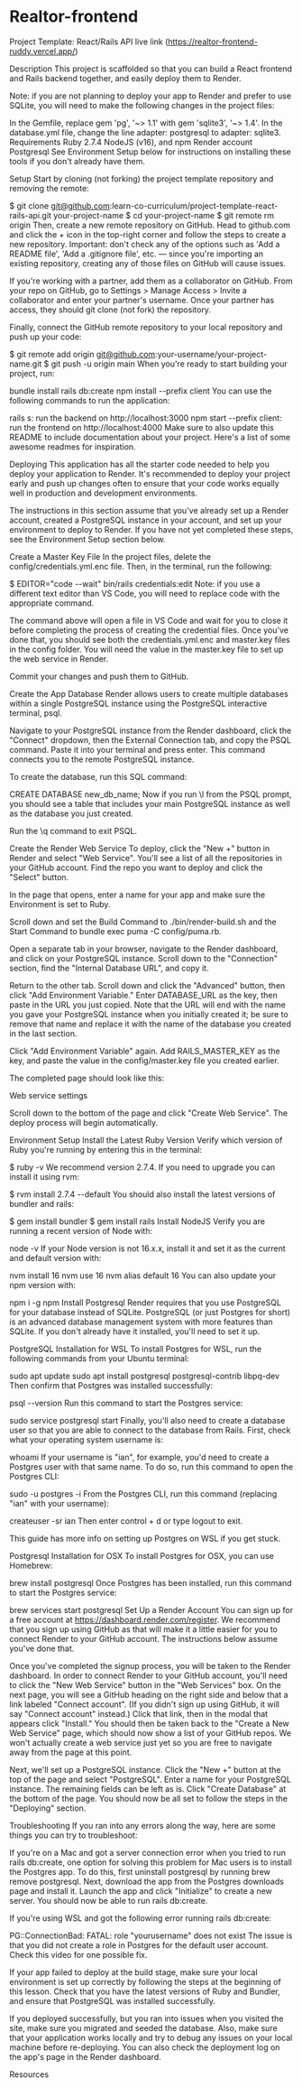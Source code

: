 # Realtor-frontend
Project Template: React/Rails API
live link (https://realtor-frontend-ruddy.vercel.app/)

Description
This project is scaffolded so that you can build a React frontend and Rails backend together, and easily deploy them to Render.

Note: if you are not planning to deploy your app to Render and prefer to use SQLite, you will need to make the following changes in the project files:

In the Gemfile, replace gem 'pg', '~> 1.1' with gem 'sqlite3', '~> 1.4'.
In the database.yml file, change the line adapter: postgresql to adapter: sqlite3.
Requirements
Ruby 2.7.4
NodeJS (v16), and npm
Render account
Postgresql
See Environment Setup below for instructions on installing these tools if you don't already have them.

Setup
Start by cloning (not forking) the project template repository and removing the remote:

$ git clone git@github.com:learn-co-curriculum/project-template-react-rails-api.git your-project-name
$ cd your-project-name
$ git remote rm origin
Then, create a new remote repository on GitHub. Head to github.com and click the + icon in the top-right corner and follow the steps to create a new repository. Important: don't check any of the options such as 'Add a README file', 'Add a .gitignore file', etc. — since you're importing an existing repository, creating any of those files on GitHub will cause issues.

If you're working with a partner, add them as a collaborator on GitHub. From your repo on GitHub, go to Settings > Manage Access > Invite a collaborator and enter your partner's username. Once your partner has access, they should git clone (not fork) the repository.

Finally, connect the GitHub remote repository to your local repository and push up your code:

$ git remote add origin git@github.com:your-username/your-project-name.git
$ git push -u origin main
When you're ready to start building your project, run:

bundle install
rails db:create
npm install --prefix client
You can use the following commands to run the application:

rails s: run the backend on http://localhost:3000
npm start --prefix client: run the frontend on http://localhost:4000
Make sure to also update this README to include documentation about your project. Here's a list of some awesome readmes for inspiration.

Deploying
This application has all the starter code needed to help you deploy your application to Render. It's recommended to deploy your project early and push up changes often to ensure that your code works equally well in production and development environments.

The instructions in this section assume that you've already set up a Render account, created a PostgreSQL instance in your account, and set up your environment to deploy to Render. If you have not yet completed these steps, see the Environment Setup section below.

Create a Master Key File
In the project files, delete the config/credentials.yml.enc file. Then, in the terminal, run the following:

$ EDITOR="code --wait" bin/rails credentials:edit
Note: if you use a different text editor than VS Code, you will need to replace code with the appropriate command.

The command above will open a file in VS Code and wait for you to close it before completing the process of creating the credential files. Once you've done that, you should see both the credentials.yml.enc and master.key files in the config folder. You will need the value in the master.key file to set up the web service in Render.

Commit your changes and push them to GitHub.

Create the App Database
Render allows users to create multiple databases within a single PostgreSQL instance using the PostgreSQL interactive terminal, psql.

Navigate to your PostgreSQL instance from the Render dashboard, click the "Connect" dropdown, then the External Connection tab, and copy the PSQL command. Paste it into your terminal and press enter. This command connects you to the remote PostgreSQL instance.

To create the database, run this SQL command:

CREATE DATABASE new_db_name;
Now if you run \l from the PSQL prompt, you should see a table that includes your main PostgreSQL instance as well as the database you just created.

Run the \q command to exit PSQL.

Create the Render Web Service
To deploy, click the "New +" button in Render and select "Web Service". You'll see a list of all the repositories in your GitHub account. Find the repo you want to deploy and click the "Select" button.

In the page that opens, enter a name for your app and make sure the Environment is set to Ruby.

Scroll down and set the Build Command to ./bin/render-build.sh and the Start Command to bundle exec puma -C config/puma.rb.

Open a separate tab in your browser, navigate to the Render dashboard, and click on your PostgreSQL instance. Scroll down to the "Connection" section, find the "Internal Database URL", and copy it.

Return to the other tab. Scroll down and click the "Advanced" button, then click "Add Environment Variable." Enter DATABASE_URL as the key, then paste in the URL you just copied. Note that the URL will end with the name you gave your PostgreSQL instance when you initially created it; be sure to remove that name and replace it with the name of the database you created in the last section.

Click "Add Environment Variable" again. Add RAILS_MASTER_KEY as the key, and paste the value in the config/master.key file you created earlier.

The completed page should look like this:

Web service settings

Scroll down to the bottom of the page and click "Create Web Service". The deploy process will begin automatically.

Environment Setup
Install the Latest Ruby Version
Verify which version of Ruby you're running by entering this in the terminal:

$ ruby -v
We recommend version 2.7.4. If you need to upgrade you can install it using rvm:

$ rvm install 2.7.4 --default
You should also install the latest versions of bundler and rails:

$ gem install bundler
$ gem install rails
Install NodeJS
Verify you are running a recent version of Node with:

node -v
If your Node version is not 16.x.x, install it and set it as the current and default version with:

nvm install 16
nvm use 16
nvm alias default 16
You can also update your npm version with:

npm i -g npm
Install Postgresql
Render requires that you use PostgreSQL for your database instead of SQLite. PostgreSQL (or just Postgres for short) is an advanced database management system with more features than SQLite. If you don't already have it installed, you'll need to set it up.

PostgreSQL Installation for WSL
To install Postgres for WSL, run the following commands from your Ubuntu terminal:

sudo apt update
sudo apt install postgresql postgresql-contrib libpq-dev
Then confirm that Postgres was installed successfully:

psql --version
Run this command to start the Postgres service:

sudo service postgresql start
Finally, you'll also need to create a database user so that you are able to connect to the database from Rails. First, check what your operating system username is:

whoami
If your username is "ian", for example, you'd need to create a Postgres user with that same name. To do so, run this command to open the Postgres CLI:

sudo -u postgres -i
From the Postgres CLI, run this command (replacing "ian" with your username):

createuser -sr ian
Then enter control + d or type logout to exit.

This guide has more info on setting up Postgres on WSL if you get stuck.

Postgresql Installation for OSX
To install Postgres for OSX, you can use Homebrew:

brew install postgresql
Once Postgres has been installed, run this command to start the Postgres service:

brew services start postgresql
Set Up a Render Account
You can sign up for a free account at https://dashboard.render.com/register. We recommend that you sign up using GitHub as that will make it a little easier for you to connect Render to your GitHub account. The instructions below assume you've done that.

Once you've completed the signup process, you will be taken to the Render dashboard. In order to connect Render to your GitHub account, you'll need to click the "New Web Service" button in the "Web Services" box. On the next page, you will see a GitHub heading on the right side and below that a link labeled "Connect account". (If you didn't sign up using GitHub, it will say "Connect account" instead.) Click that link, then in the modal that appears click "Install." You should then be taken back to the "Create a New Web Service" page, which should now show a list of your GitHub repos. We won't actually create a web service just yet so you are free to navigate away from the page at this point.

Next, we'll set up a PostgreSQL instance. Click the "New +" button at the top of the page and select "PostgreSQL". Enter a name for your PostgreSQL instance. The remaining fields can be left as is. Click "Create Database" at the bottom of the page. You should now be all set to follow the steps in the "Deploying" section.

Troubleshooting
If you ran into any errors along the way, here are some things you can try to troubleshoot:

If you're on a Mac and got a server connection error when you tried to run rails db:create, one option for solving this problem for Mac users is to install the Postgres app. To do this, first uninstall postgresql by running brew remove postgresql. Next, download the app from the Postgres downloads page and install it. Launch the app and click "Initialize" to create a new server. You should now be able to run rails db:create.

If you're using WSL and got the following error running rails db:create:

PG::ConnectionBad: FATAL:  role "yourusername" does not exist
The issue is that you did not create a role in Postgres for the default user account. Check this video for one possible fix.

If your app failed to deploy at the build stage, make sure your local environment is set up correctly by following the steps at the beginning of this lesson. Check that you have the latest versions of Ruby and Bundler, and ensure that PostgreSQL was installed successfully.

If you deployed successfully, but you ran into issues when you visited the site, make sure you migrated and seeded the database. Also, make sure that your application works locally and try to debug any issues on your local machine before re-deploying. You can also check the deployment log on the app's page in the Render dashboard.

Resources

